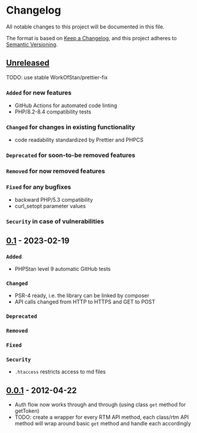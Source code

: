 # Changelog

All notable changes to this project will be documented in this file.

The format is based on [Keep a Changelog](https://keepachangelog.com/en/1.0.0/),
and this project adheres to [Semantic Versioning](https://semver.org/spec/v2.0.0.html).

## [Unreleased]

TODO: use stable WorkOfStan/prettier-fix

### `Added` for new features

- GitHub Actions for automated code linting
- PHP/8.2-8.4 compatibility tests

### `Changed` for changes in existing functionality

- code readability standardized by Prettier and PHPCS

### `Deprecated` for soon-to-be removed features

### `Removed` for now removed features

### `Fixed` for any bugfixes

- backward PHP/5.3 compatibility
- curl_setopt parameter values

### `Security` in case of vulnerabilities

## [0.1] - 2023-02-19

### `Added`

- PHPStan level 9 automatic GitHub tests

### `Changed`

- PSR-4 ready, i.e. the library can be linked by composer
- API calls changed from HTTP to HTTPS and GET to POST

### `Deprecated`

### `Removed`

### `Fixed`

### `Security`

- `.htaccess` restricts access to md files

## [0.0.1] - 2012-04-22

- Auth flow now works through and through (using class `get` method for getToken)
- TODO: create a wrapper for every RTM API method, each class/rtm API method will wrap around basic `get` method and handle each accordingly

[Unreleased]: https://github.com/WorkOfStan/rtm-php-library/compare/v0.1...HEAD
[0.1]: https://github.com/WorkOfStan/rtm-php-library/compare/v0.0.1...v0.1
[0.0.1]: https://github.com/WorkOfStan/rtm-php-library/releases/tag/v0.0.1
